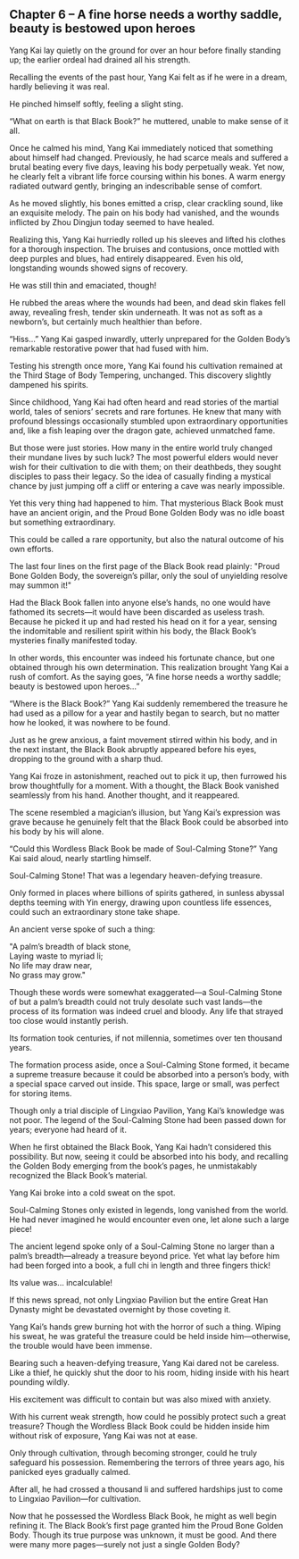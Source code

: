## Chapter 6 – A fine horse needs a worthy saddle, beauty is bestowed upon heroes

Yang Kai lay quietly on the ground for over an hour before finally standing up; the earlier ordeal had drained all his strength.

Recalling the events of the past hour, Yang Kai felt as if he were in a dream, hardly believing it was real.

He pinched himself softly, feeling a slight sting.

“What on earth is that Black Book?” he muttered, unable to make sense of it all.

Once he calmed his mind, Yang Kai immediately noticed that something about himself had changed. Previously, he had scarce meals and suffered a brutal beating every five days, leaving his body perpetually weak. Yet now, he clearly felt a vibrant life force coursing within his bones. A warm energy radiated outward gently, bringing an indescribable sense of comfort.

As he moved slightly, his bones emitted a crisp, clear crackling sound, like an exquisite melody. The pain on his body had vanished, and the wounds inflicted by Zhou Dingjun today seemed to have healed.

Realizing this, Yang Kai hurriedly rolled up his sleeves and lifted his clothes for a thorough inspection. The bruises and contusions, once mottled with deep purples and blues, had entirely disappeared. Even his old, longstanding wounds showed signs of recovery.

He was still thin and emaciated, though!

He rubbed the areas where the wounds had been, and dead skin flakes fell away, revealing fresh, tender skin underneath. It was not as soft as a newborn’s, but certainly much healthier than before.

“Hiss…” Yang Kai gasped inwardly, utterly unprepared for the Golden Body’s remarkable restorative power that had fused with him.

Testing his strength once more, Yang Kai found his cultivation remained at the Third Stage of Body Tempering, unchanged. This discovery slightly dampened his spirits.

Since childhood, Yang Kai had often heard and read stories of the martial world, tales of seniors’ secrets and rare fortunes. He knew that many with profound blessings occasionally stumbled upon extraordinary opportunities and, like a fish leaping over the dragon gate, achieved unmatched fame.

But those were just stories. How many in the entire world truly changed their mundane lives by such luck? The most powerful elders would never wish for their cultivation to die with them; on their deathbeds, they sought disciples to pass their legacy. So the idea of casually finding a mystical chance by just jumping off a cliff or entering a cave was nearly impossible.

Yet this very thing had happened to him. That mysterious Black Book must have an ancient origin, and the Proud Bone Golden Body was no idle boast but something extraordinary.

This could be called a rare opportunity, but also the natural outcome of his own efforts.

The last four lines on the first page of the Black Book read plainly: "Proud Bone Golden Body, the sovereign’s pillar, only the soul of unyielding resolve may summon it!"

Had the Black Book fallen into anyone else’s hands, no one would have fathomed its secrets—it would have been discarded as useless trash. Because he picked it up and had rested his head on it for a year, sensing the indomitable and resilient spirit within his body, the Black Book’s mysteries finally manifested today.

In other words, this encounter was indeed his fortunate chance, but one obtained through his own determination. This realization brought Yang Kai a rush of comfort. As the saying goes, “A fine horse needs a worthy saddle; beauty is bestowed upon heroes…”

“Where is the Black Book?” Yang Kai suddenly remembered the treasure he had used as a pillow for a year and hastily began to search, but no matter how he looked, it was nowhere to be found.

Just as he grew anxious, a faint movement stirred within his body, and in the next instant, the Black Book abruptly appeared before his eyes, dropping to the ground with a sharp thud.

Yang Kai froze in astonishment, reached out to pick it up, then furrowed his brow thoughtfully for a moment. With a thought, the Black Book vanished seamlessly from his hand. Another thought, and it reappeared.

The scene resembled a magician’s illusion, but Yang Kai’s expression was grave because he genuinely felt that the Black Book could be absorbed into his body by his will alone.

“Could this Wordless Black Book be made of Soul-Calming Stone?” Yang Kai said aloud, nearly startling himself.

Soul-Calming Stone! That was a legendary heaven-defying treasure.

Only formed in places where billions of spirits gathered, in sunless abyssal depths teeming with Yin energy, drawing upon countless life essences, could such an extraordinary stone take shape.

An ancient verse spoke of such a thing:

"A palm’s breadth of black stone,  
Laying waste to myriad li;  
No life may draw near,  
No grass may grow."

Though these words were somewhat exaggerated—a Soul-Calming Stone of but a palm’s breadth could not truly desolate such vast lands—the process of its formation was indeed cruel and bloody. Any life that strayed too close would instantly perish.

Its formation took centuries, if not millennia, sometimes over ten thousand years.

The formation process aside, once a Soul-Calming Stone formed, it became a supreme treasure because it could be absorbed into a person’s body, with a special space carved out inside. This space, large or small, was perfect for storing items.

Though only a trial disciple of Lingxiao Pavilion, Yang Kai’s knowledge was not poor. The legend of the Soul-Calming Stone had been passed down for years; everyone had heard of it.

When he first obtained the Black Book, Yang Kai hadn’t considered this possibility. But now, seeing it could be absorbed into his body, and recalling the Golden Body emerging from the book’s pages, he unmistakably recognized the Black Book’s material.

Yang Kai broke into a cold sweat on the spot.

Soul-Calming Stones only existed in legends, long vanished from the world. He had never imagined he would encounter even one, let alone such a large piece!

The ancient legend spoke only of a Soul-Calming Stone no larger than a palm’s breadth—already a treasure beyond price. Yet what lay before him had been forged into a book, a full chi in length and three fingers thick!

Its value was... incalculable!

If this news spread, not only Lingxiao Pavilion but the entire Great Han Dynasty might be devastated overnight by those coveting it.

Yang Kai’s hands grew burning hot with the horror of such a thing. Wiping his sweat, he was grateful the treasure could be held inside him—otherwise, the trouble would have been immense.

Bearing such a heaven-defying treasure, Yang Kai dared not be careless. Like a thief, he quickly shut the door to his room, hiding inside with his heart pounding wildly.

His excitement was difficult to contain but was also mixed with anxiety.

With his current weak strength, how could he possibly protect such a great treasure? Though the Wordless Black Book could be hidden inside him without risk of exposure, Yang Kai was not at ease.

Only through cultivation, through becoming stronger, could he truly safeguard his possession. Remembering the terrors of three years ago, his panicked eyes gradually calmed.

After all, he had crossed a thousand li and suffered hardships just to come to Lingxiao Pavilion—for cultivation.

Now that he possessed the Wordless Black Book, he might as well begin refining it. The Black Book’s first page granted him the Proud Bone Golden Body. Though its true purpose was unknown, it must be good. And there were many more pages—surely not just a single Golden Body?